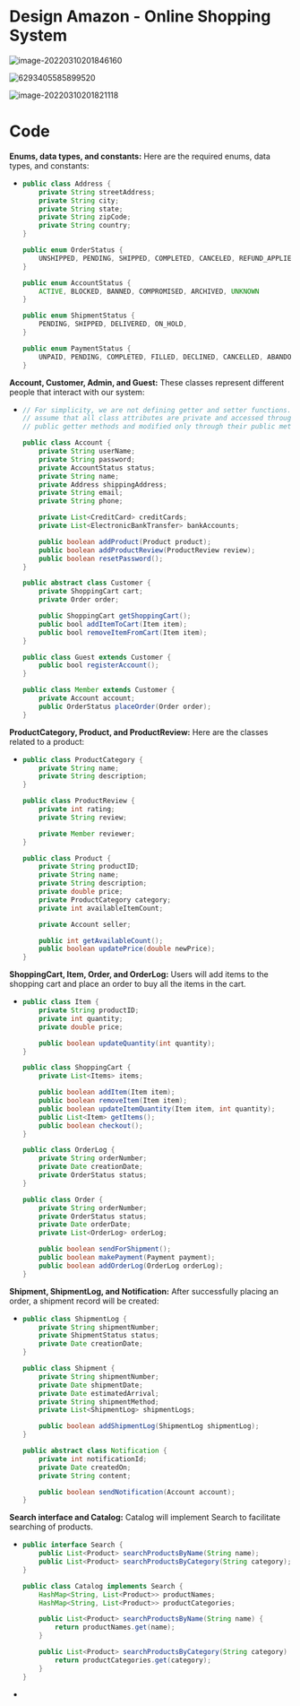 # Design Amazon - Online Shopping System

![image-20220310201846160](https://raw.githubusercontent.com/TWDH/Leetcode-From-Zero/pictures/img/image-20220310201846160.png)

![6293405585899520](https://raw.githubusercontent.com/TWDH/Leetcode-From-Zero/pictures/img/6293405585899520.png)

![image-20220310201821118](https://raw.githubusercontent.com/TWDH/Leetcode-From-Zero/pictures/img/image-20220310201821118.png)

# Code

**Enums, data types, and constants:** Here are the required enums, data types, and constants:

- ```java
  public class Address {
      private String streetAddress;
      private String city;
      private String state;
      private String zipCode;
      private String country;
  }
  
  public enum OrderStatus {
      UNSHIPPED, PENDING, SHIPPED, COMPLETED, CANCELED, REFUND_APPLIED
  }
  
  public enum AccountStatus {
      ACTIVE, BLOCKED, BANNED, COMPROMISED, ARCHIVED, UNKNOWN
  }
  
  public enum ShipmentStatus {
      PENDING, SHIPPED, DELIVERED, ON_HOLD,
  }
  
  public enum PaymentStatus {
      UNPAID, PENDING, COMPLETED, FILLED, DECLINED, CANCELLED, ABANDONED, SETTLING, SETTLED, REFUNDED
  }
  ```

**Account, Customer, Admin, and Guest:** These classes represent different people that interact with our system:

- ```java
  // For simplicity, we are not defining getter and setter functions. The reader can
  // assume that all class attributes are private and accessed through their respective
  // public getter methods and modified only through their public methods function.
  
  public class Account {
      private String userName;
      private String password;
      private AccountStatus status;
      private String name;
      private Address shippingAddress;
      private String email;
      private String phone;
  
      private List<CreditCard> creditCards;
      private List<ElectronicBankTransfer> bankAccounts;
  
      public boolean addProduct(Product product);
      public boolean addProductReview(ProductReview review);
      public boolean resetPassword();
  }
  
  public abstract class Customer {
      private ShoppingCart cart;
      private Order order;
  
      public ShoppingCart getShoppingCart();
      public bool addItemToCart(Item item);
      public bool removeItemFromCart(Item item);
  }
  
  public class Guest extends Customer {
      public bool registerAccount();
  }
  
  public class Member extends Customer {
      private Account account;
      public OrderStatus placeOrder(Order order);
  }
  ```

**ProductCategory, Product, and ProductReview:** Here are the classes related to a product:

- ```java
  public class ProductCategory {
      private String name;
      private String description;
  }
  
  public class ProductReview {
      private int rating;
      private String review;
  
      private Member reviewer;
  }
  
  public class Product {
      private String productID;
      private String name;
      private String description;
      private double price;
      private ProductCategory category;
      private int availableItemCount;
  
      private Account seller;
  
      public int getAvailableCount();
      public boolean updatePrice(double newPrice);
  }
  ```

**ShoppingCart, Item, Order, and OrderLog:** Users will add items to the shopping cart and place an order to buy all the items in the cart.

- ```java
  public class Item {
      private String productID;
      private int quantity;
      private double price;
  
      public boolean updateQuantity(int quantity);
  }
  
  public class ShoppingCart {
      private List<Items> items;
  
      public boolean addItem(Item item);
      public boolean removeItem(Item item);
      public boolean updateItemQuantity(Item item, int quantity);
      public List<Item> getItems();
      public boolean checkout();
  }
  
  public class OrderLog {
      private String orderNumber;
      private Date creationDate;
      private OrderStatus status;
  }
  
  public class Order {
      private String orderNumber;
      private OrderStatus status;
      private Date orderDate;
      private List<OrderLog> orderLog;
  
      public boolean sendForShipment();
      public boolean makePayment(Payment payment);
      public boolean addOrderLog(OrderLog orderLog);
  }
  ```

**Shipment, ShipmentLog, and Notification:** After successfully placing an order, a shipment record will be created:

- ```java
  public class ShipmentLog {
      private String shipmentNumber;
      private ShipmentStatus status;
      private Date creationDate;
  }
  
  public class Shipment {
      private String shipmentNumber;
      private Date shipmentDate;
      private Date estimatedArrival;
      private String shipmentMethod;
      private List<ShipmentLog> shipmentLogs;
  
      public boolean addShipmentLog(ShipmentLog shipmentLog);
  }
  
  public abstract class Notification {
      private int notificationId;
      private Date createdOn;
      private String content;
  
      public boolean sendNotification(Account account);
  }
  ```

**Search interface and Catalog:** Catalog will implement Search to facilitate searching of products.

- ```java
  public interface Search {
      public List<Product> searchProductsByName(String name);
      public List<Product> searchProductsByCategory(String category);
  }
  
  public class Catalog implements Search {
      HashMap<String, List<Product>> productNames;
      HashMap<String, List<Product>> productCategories;
  
      public List<Product> searchProductsByName(String name) {
          return productNames.get(name);
      }
  
      public List<Product> searchProductsByCategory(String category) {
          return productCategories.get(category);
      }
  }
  ```

- 